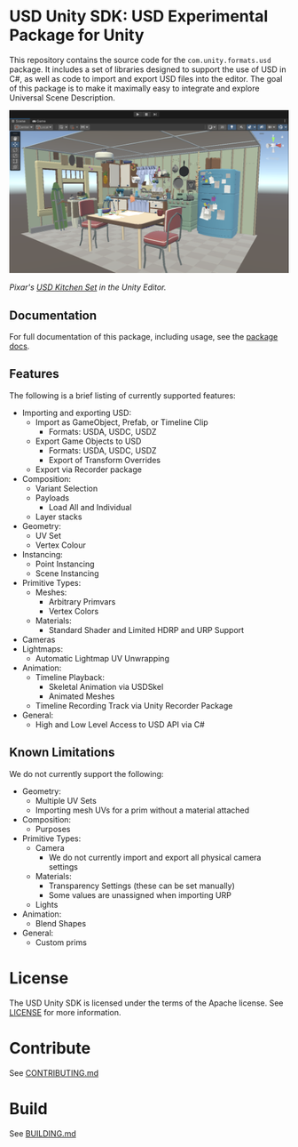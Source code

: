 # USD Unity SDK: USD Experimental Package for Unity

This repository contains the source code for the `com.unity.formats.usd` package. It includes a set of libraries designed to support the use of USD in C#, as well as code to import and export USD files into the editor. The goal of this package is to make it maximally easy to integrate and explore Universal Scene Description.

![Pixar's USD kitchen Set in the Unity Editor](package/com.unity.formats.usd/Documentation~/Images/USD_header.png)

*Pixar's [USD Kitchen Set](https://openusd.org/release/dl_kitchen_set.html) in the Unity Editor.*

## Documentation

For full documentation of this package, including usage, see the [package docs](package/com.unity.formats.usd/Documentation~/USD.md).

## Features

The following is a brief listing of currently supported features:

* Importing and exporting USD:
    * Import as GameObject, Prefab, or Timeline Clip
        * Formats: USDA, USDC, USDZ
    * Export Game Objects to USD
        * Formats: USDA, USDC, USDZ
        * Export of Transform Overrides
    * Export via Recorder package
* Composition:
    * Variant Selection
    * Payloads
        * Load All and Individual
    * Layer stacks
* Geometry:
    * UV Set
    * Vertex Colour
* Instancing:
    * Point Instancing
    * Scene Instancing
* Primitive Types:
    * Meshes:
        * Arbitrary Primvars
        * Vertex Colors
    * Materials:
        * Standard Shader and Limited HDRP and URP Support
* Cameras
* Lightmaps:
    * Automatic Lightmap UV Unwrapping
* Animation:
    * Timeline Playback:
        * Skeletal Animation via USDSkel
        * Animated Meshes
    * Timeline Recording Track via Unity Recorder Package
* General:
    * High and Low Level Access to USD API via C#

## Known Limitations

We do not currently support the following:

* Geometry:
    * Multiple UV Sets
    * Importing mesh UVs for a prim without a material attached
* Composition:
    * Purposes
* Primitive Types:
    * Camera
        * We do not currently import and export all physical camera settings
    * Materials:
        * Transparency Settings (these can be set manually)
        * Some values are unassigned when importing URP
    * Lights
* Animation:
    * Blend Shapes
* General:
    * Custom prims

# License

The USD Unity SDK is licensed under the terms of the Apache
license. See [LICENSE](LICENSE) for more information.

# Contribute

See [CONTRIBUTING.md](CONTRIBUTING.md)

# Build
See [BUILDING.md](BUILDING.md)